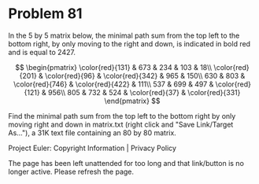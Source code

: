 #   Problem 81

   In the 5 by 5 matrix below, the minimal path sum from the top left to the
   bottom right, by only moving to the right and down, is indicated in bold
   red and is equal to 2427.

   $$ \begin{pmatrix} \color{red}{131} & 673 & 234 & 103 & 18\\
   \color{red}{201} & \color{red}{96} & \color{red}{342} & 965 & 150\\ 630 &
   803 & \color{red}{746} & \color{red}{422} & 111\\ 537 & 699 & 497 &
   \color{red}{121} & 956\\ 805 & 732 & 524 & \color{red}{37} &
   \color{red}{331} \end{pmatrix} $$

   Find the minimal path sum from the top left to the bottom right by only
   moving right and down in matrix.txt (right click and "Save Link/Target
   As..."), a 31K text file containing an 80 by 80 matrix.

   Project Euler: Copyright Information | Privacy Policy

   The page has been left unattended for too long and that link/button is no
   longer active. Please refresh the page.
